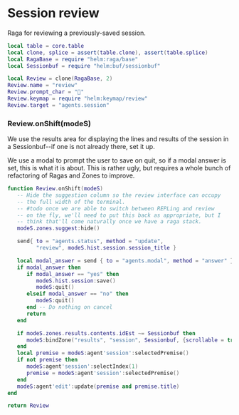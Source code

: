 # Session review

Raga for reviewing a previously\-saved session\.

```lua
local table = core.table
local clone, splice = assert(table.clone), assert(table.splice)
local RagaBase = require "helm:raga/base"
local Sessionbuf = require "helm:buf/sessionbuf"
```

```lua
local Review = clone(RagaBase, 2)
Review.name = "review"
Review.prompt_char = "💬"
Review.keymap = require "helm:keymap/review"
Review.target = "agents.session"
```


### Review\.onShift\(modeS\)

We use the results area for displaying the lines and results
of the session in a Sessionbuf\-\-if one is not already there,
set it up\.

We use a modal to prompt the user to save on quit, so if a modal
answer is set, this is what it is about\. This is rather ugly, but
requires a whole bunch of refactoring of Ragas and Zones to improve\.

```lua
function Review.onShift(modeS)
   -- Hide the suggestion column so the review interface can occupy
   -- the full width of the terminal.
   -- #todo once we are able to switch between REPLing and review
   -- on the fly, we'll need to put this back as appropriate, but I
   -- think that'll come naturally once we have a raga stack.
   modeS.zones.suggest:hide()

   send{ to = "agents.status", method = "update",
         "review", modeS.hist.session.session_title }

   local modal_answer = send { to = "agents.modal", method = "answer" }
   if modal_answer then
      if modal_answer == "yes" then
         modeS.hist.session:save()
         modeS:quit()
      elseif modal_answer == "no" then
         modeS:quit()
      end -- Do nothing on cancel
      return
   end

   if modeS.zones.results.contents.idEst ~= Sessionbuf then
      modeS:bindZone("results", "session", Sessionbuf, {scrollable = true})
   end
   local premise = modeS:agent'session':selectedPremise()
   if not premise then
      modeS:agent'session':selectIndex(1)
      premise = modeS:agent'session':selectedPremise()
   end
   modeS:agent'edit':update(premise and premise.title)
end
```

```lua
return Review
```